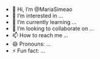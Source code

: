 - 👋 Hi, I’m @MariaSimeao
- 👀 I’m interested in ...
- 🌱 I’m currently learning ...
- 💞️ I’m looking to collaborate on ...
- 📫 How to reach me ...
- 😄 Pronouns: ...
- ⚡ Fun fact: ...

<!---
MariaSimeao/MariaSimeao is a ✨ special ✨ repository because its `README.md` (this file) appears on your GitHub profile.
You can click the Preview link to take a look at your changes.
--->
